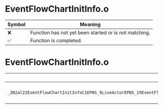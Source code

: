 # EventFlowChartInitInfo.o
| Symbol | Meaning 
| ------------- | ------------- 
| :x: | Function has not yet been started or is not matching. 
| :white_check_mark: | Function is completed. 


# EventFlowChartInitInfo.o
| Symbol (Mangled) | Symbol (Demangled) | Decompiled? |
| ------------- |  ------------- | ------------- |
| `_ZN2al22EventFlowChartInitInfoC1EPNS_9LiveActorEPNS_19EventFlowDataHolderERKNS_13ActorInitInfoEPKcS9_S9_RKNS_20EventFlowNodeFactoryEPNS_17SceneEventFlowMsgES9_` | `al::EventFlowChartInitInfo::EventFlowChartInitInfo(al::LiveActor *,al::EventFlowDataHolder *,al::ActorInitInfo const&,char const*,char const*,char const*,al::EventFlowNodeFactory const&,al::SceneEventFlowMsg *,char const*)` | :white_check_mark: |
